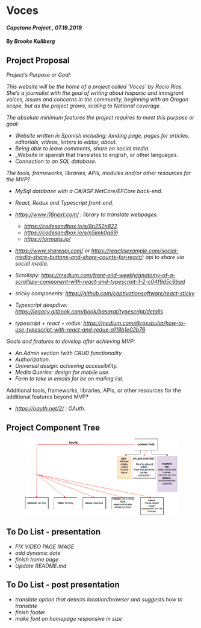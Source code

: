 # Voces

#### _Capstone Project , 07.19.2019_

#### By _Brooke Kullberg_

## Project Proposal

_Project’s Purpose or Goal:_ 

_This website will be the home of a project called ‘Voces’ by Rocio Rios. She’s a journalist with the goal of writing about hispanic and immigrant voices, issues and concerns in the community, beginning with an Oregon scope, but as the project grows, scaling to National coverage._

_The absolute minimum features the project requires to meet this purpose or goal:_

* _Website written in Spanish including: landing page, pages for articles, editorials, videos, letters to editor, about._
* _Being able to leave comments, share on social media._
* _Website in spanish that translates to english, or other languages.
* _Connection to an SQL database._

_The tools, frameworks, libraries, APIs, modules and/or other resources for the MVP?_

* _MySql database with a C#/ASP.NetCore/EFCore back-end._
* _React, Redux and Typescript front-end._
* _https://www.i18next.com/ : library to translate webpages._
    * _https://codesandbox.io/s/8n252n822_
    * _https://codesandbox.io/s/n5jmk0q69j_
    * _https://formatjs.io/_
    
* _https://www.shareapi.com/  or  https://reactjsexample.com/social-media-share-buttons-and-share-counts-for-react/: api to share via social media._
* _Scrollspy: https://medium.com/front-end-weekly/anatomy-of-a-scrollspy-component-with-react-and-typescript-1-2-c04f9d5c9bad_
* _sticky components: https://github.com/captivationsoftware/react-sticky_
* _Typescript deepdive: https://legacy.gitbook.com/book/basarat/typescript/details_
* _typescript + react + redux: https://medium.com/@rossbulat/how-to-use-typescript-with-react-and-redux-a118b1e02b76_

_Goals and features to develop after achieving MVP:_

* _An Admin section twith CRUD functionality._
* _Authorization._
* _Universal design: achieving accessibility._ 
* _Media Queries: design for mobile use._
* _Form to take in emails for be on mailing list._

Additional tools, frameworks, libraries, APIs, or other resources for the additional features beyond MVP?

* _https://oauth.net/2/ : OAuth._

## Project Component Tree

<p align="center">
  <img src="./Voces/client/src/assets/VocesComponentTree.jpg" alt="image of component structure" height="80%" width="80%">
</p>


## To Do List - presentation

* _FIX VIDEO PAGE IMAGE_
* _add dynamic date_
* _finish home page_
* _Update README.md_

## To Do List - post presentation
* _translate option that detects location/browser and suggests how to translate_
* _finish footer_
* _make font on homepage responsive in size_